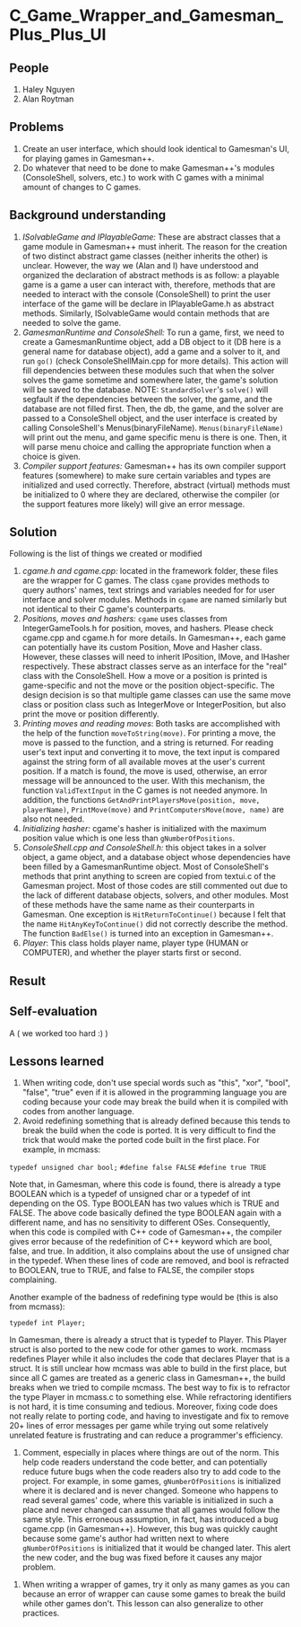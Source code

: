C\_Game\_Wrapper\_and\_Gamesman\_Plus\_Plus\_UI
===============================================

People
------

1.  Haley Nguyen
2.  Alan Roytman

Problems
--------

1.  Create an user interface, which should look identical to Gamesman's UI, for playing games in Gamesman++.
2.  Do whatever that need to be done to make Gamesman++'s modules (ConsoleShell, solvers, etc.) to work with C games with a minimal amount of changes to C games.

Background understanding
------------------------

1.  *ISolvableGame and IPlayableGame:* These are abstract classes that a game module in Gamesman++ must inherit. The reason for the creation of two distinct abstract game classes (neither inherits the other) is unclear. However, the way we (Alan and I) have understood and organized the declaration of abstract methods is as follow: a playable game is a game a user can interact with, therefore, methods that are needed to interact with the console (ConsoleShell) to print the user interface of the game will be declare in IPlayableGame.h as abstract methods. Similarly, ISolvableGame would contain methods that are needed to solve the game.
2.  *GamesmanRuntime and ConsoleShell:* To run a game, first, we need to create a GamesmanRuntime object, add a DB object to it (DB here is a general name for database object), add a game and a solver to it, and run `go()` (check ConsoleShellMain.cpp for more details). This action will fill dependencies between these modules such that when the solver solves the game sometime and somewhere later, the game's solution will be saved to the database. NOTE: `StandardSolver`'s `solve()` will segfault if the dependencies between the solver, the game, and the database are not filled first. Then, the db, the game, and the solver are passed to a ConsoleShell object, and the user interface is created by calling ConsoleShell's Menus(binaryFileName). `Menus(binaryFileName)` will print out the menu, and game specific menu is there is one. Then, it will parse menu choice and calling the appropriate function when a choice is given.
3.  *Compiler support features:* Gamesman++ has its own compiler support features (somewhere) to make sure certain variables and types are initialized and used correctly. Therefore, abstract (virtual) methods must be initialized to 0 where they are declared, otherwise the compiler (or the support features more likely) will give an error message.

Solution
--------

Following is the list of things we created or modified

1.  *cgame.h and cgame.cpp:* located in the framework folder, these files are the wrapper for C games. The class `cgame` provides methods to query authors' names, text strings and variables needed for for user interface and solver modules. Methods in `cgame` are named similarly but not identical to their C game's counterparts.
2.  *Positions, moves and hashers:* `cgame` uses classes from IntegerGameTools.h for position, moves, and hashers. Please check cgame.cpp and cgame.h for more details. In Gamesman++, each game can potentially have its custom Position, Move and Hasher class. However, these classes will need to inherit IPosition, IMove, and IHasher respectively. These abstract classes serve as an interface for the "real" class with the ConsoleShell. How a move or a position is printed is game-specific and not the move or the position object-specific. The design decision is so that multiple game classes can use the same move class or position class such as IntegerMove or IntegerPosition, but also print the move or position differently.
3.  *Printing moves and reading moves*: Both tasks are accomplished with the help of the function `moveToString(move)`. For printing a move, the move is passed to the function, and a string is returned. For reading user's text input and converting it to move, the text input is compared against the string form of all available moves at the user's current position. If a match is found, the move is used, otherwise, an error message will be announced to the user. With this mechanism, the function `ValidTextInput` in the C games is not needed anymore. In addition, the functions `GetAndPrintPlayersMove(position, move, playerName)`, `PrintMove(move)` and `PrintComputersMove(move, name)` are also not needed.
4.  *Initializing hasher:* cgame's hasher is initialized with the maximum position value which is one less than `gNumberOfPositions`.
5.  *ConsoleShell.cpp and ConsoleShell.h:* this object takes in a solver object, a game object, and a database object whose dependencies have been filled by a GamesmanRuntime object. Most of ConsoleShell's methods that print anything to screen are copied from textui.c of the Gamesman project. Most of those codes are still commented out due to the lack of different database objects, solvers, and other modules. Most of these methods have the same name as their counterparts in Gamesman. One exception is `HitReturnToContinue()` because I felt that the name `HitAnyKeyToContinue()` did not correctly describe the method. The function `BadElse()` is turned into an exception in Gamesman++.
6.  *Player*: This class holds player name, player type (HUMAN or COMPUTER), and whether the player starts first or second.

Result
------

Self-evaluation
---------------

A ( we worked too hard :) )

Lessons learned
---------------

1.  When writing code, don't use special words such as "this", "xor", "bool", "false", "true" even if it is allowed in the programming language you are coding because your code may break the build when it is compiled with codes from another language.
2.  Avoid redefining something that is already defined because this tends to break the build when the code is ported. It is very difficult to find the trick that would make the ported code built in the first place. For example, in mcmass:

`typedef unsigned char bool;`
`#define false FALSE`
`#define true TRUE`

  
Note that, in Gamesman, where this code is found, there is already a type BOOLEAN which is a typedef of unsigned char or a typedef of int depending on the OS. Type BOOLEAN has two values which is TRUE and FALSE. The above code basically defined the type BOOLEAN again with a different name, and has no sensitivity to different OSes. Consequently, when this code is compiled with C++ code of Gamesman++, the compiler gives error because of the redefinition of C++ keyword which are bool, false, and true. In addition, it also complains about the use of unsigned char in the typedef. When these lines of code are removed, and bool is refracted to BOOLEAN, true to TRUE, and false to FALSE, the compiler stops complaining.

<!-- -->

  
Another example of the badness of redefining type would be (this is also from mcmass):

`typedef int Player;`

  
In Gamesman, there is already a struct that is typedef to Player. This Player struct is also ported to the new code for other games to work. mcmass redefines Player while it also includes the code that declares Player that is a struct. It is still unclear how mcmass was able to build in the first place, but since all C games are treated as a generic class in Gamesman++, the build breaks when we tried to compile mcmass. The best way to fix is to refractor the type Player in mcmass.c to something else. While refractoring identifiers is not hard, it is time consuming and tedious. Moreover, fixing code does not really relate to porting code, and having to investigate and fix to remove 20+ lines of error messages per game while trying out some relatively unrelated feature is frustrating and can reduce a programmer's efficiency.

1.  Comment, especially in places where things are out of the norm. This help code readers understand the code better, and can potentially reduce future bugs when the code readers also try to add code to the project. For example, in some games, `gNumberOfPositions` is initialized where it is declared and is never changed. Someone who happens to read several games' code, where this variable is initialized in such a place and never changed can assume that all games would follow the same style. This erroneous assumption, in fact, has introduced a bug cgame.cpp (in Gamesman++). However, this bug was quickly caught because some game's author had written next to where `gNumberOfPositions` is initialized that it would be changed later. This alert the new coder, and the bug was fixed before it causes any major problem.

<!-- -->

1.  When writing a wrapper of games, try it only as many games as you can because an error of wrapper can cause some games to break the build while other games don't. This lesson can also generalize to other practices.

